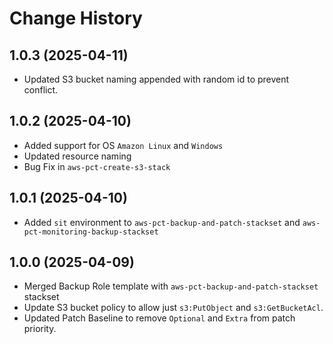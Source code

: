 # Change History

## 1.0.3 (2025-04-11)

- Updated S3 bucket naming appended with random id to prevent conflict.

## 1.0.2 (2025-04-10)

- Added support for OS `Amazon Linux` and `Windows`
- Updated resource naming
- Bug Fix in `aws-pct-create-s3-stack`

## 1.0.1 (2025-04-10)

- Added `sit` environment to `aws-pct-backup-and-patch-stackset` and `aws-pct-monitoring-backup-stackset`

## 1.0.0 (2025-04-09)

- Merged Backup Role template with `aws-pct-backup-and-patch-stackset` stackset
- Update S3 bucket policy to allow just `s3:PutObject` and `s3:GetBucketAcl`.
- Updated Patch Baseline to remove `Optional` and `Extra` from patch priority.
